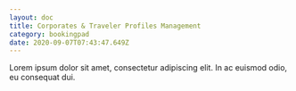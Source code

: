```yaml
---
layout: doc
title: Corporates & Traveler Profiles Management
category: bookingpad
date: 2020-09-07T07:43:47.649Z
---
```


Lorem ipsum dolor sit amet, consectetur adipiscing elit. In ac euismod odio, eu consequat dui.